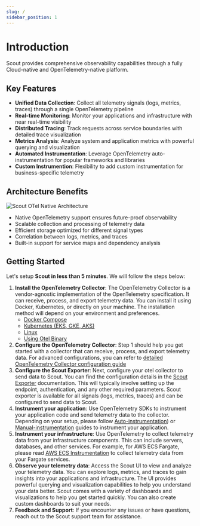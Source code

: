 ```yaml
---
slug: /
sidebar_position: 1
---
```


# Introduction

Scout provides comprehensive observability capabilities through a fully
Cloud-native and OpenTelemetry-native platform.

## Key Features

-   **Unified Data Collection**: Collect all telemetry signals (logs, metrics,
    traces) through a single OpenTelemetry pipeline
-   **Real-time Monitoring**: Monitor your applications and infrastructure with
    near real-time visibility
-   **Distributed Tracing**: Track requests across service boundaries with
    detailed trace visualization
-   **Metrics Analysis**: Analyze system and application metrics with powerful
    querying and visualization
-   **Automated Instrumentation**: Leverage OpenTelemetry auto-instrumentation
    for popular frameworks and libraries
-   **Custom Instrumention**: Flexibility to add custom instrumentation for
    business-specific telemetry

## Architecture Benefits

![Scout OTel Native Architecture](/img/otel-scout-base14.svg)

-   Native OpenTelemetry support ensures future-proof observability
-   Scalable collection and processing of telemetry data
-   Efficient storage optimized for different signal types
-   Correlation between logs, metrics, and traces
-   Built-in support for service maps and dependency analysis

## Getting Started

Let's setup **Scout in less than 5 minutes**. We will follow the steps below:

1. **Install the OpenTelemetry Collector**: The OpenTelemetry Collector is a
   vendor-agnostic implementation of the OpenTelemetry specification. It can
   receive, process, and export telemetry data. You can install it using Docker,
   Kubernetes, or directly on your machine. The installation method will depend
   on your environment and preferences.
      -   [Docker Compose](./instrument/collectorSetup/docker-compose-example)
      -   [Kubernetes (EKS, GKE, AKS)](./instrument/collectorSetup/kubernetes-helm-setup.md)
      -   [Linux](./instrument/collectorSetup/linux-setup)
      -   [Using Otel Binary](./instrument/collectorSetup/otelcol-binary-example)
2. **Configure the OpenTelemetry Collector**: Step 1 should help you get started with a collector that can receive, process, and export telemetry data. For advanced configurations, you can refer to [detailed OpenTelemetry Collector configuration guide](./instrument/collectorSetup/otelcol-config.md)
3. **Configure the Scout Exporter**: Next, configure your otel collector to send data to Scout. You can find
   the configuration details in the [Scout Exporter](./instrument/collectorSetup/scout-exporter.md) documentation. This will typically involve setting up the endpoint, authentication, and any other required parameters. Scout exporter is available for all signals (logs, metrics, traces) and can be configured to send data to Scout.
4. **Instrument your application**: Use OpenTelemetry SDKs to instrument your
   application code and send telemetry data to the collector. Depending on your setup, please follow [Auto-instrumentation](/category/auto-instrumentation))
   or [Manual-instrumentation](/category/custom-instrumentation) guides to instrument your application. 
5. **Instrument your infrastructure**: Use OpenTelemetry to collect telemetry data from
   your infrastructure components. This can include servers, databases, and
   other services. For example, for AWS ECS Fargate, please read [AWS ECS Instrumentation](./instrument/infra/ecs/ecs-fargate.md) to collect telemetry data from your Fargate services.
6. **Observe your telemetry data**: Access the Scout UI to view and analyze your
   telemetry data. You can explore logs, metrics, and traces to gain insights into your
   applications and infrastructure. The UI provides powerful querying and
   visualization capabilities to help you understand your data better. Scout comes with a variety of dashboards and visualizations to help you get started quickly. You can also create custom dashboards to suit your needs.
7. **Feedback and Support**: If you encounter any issues or have questions, reach out to the
    Scout support team for assistance.
